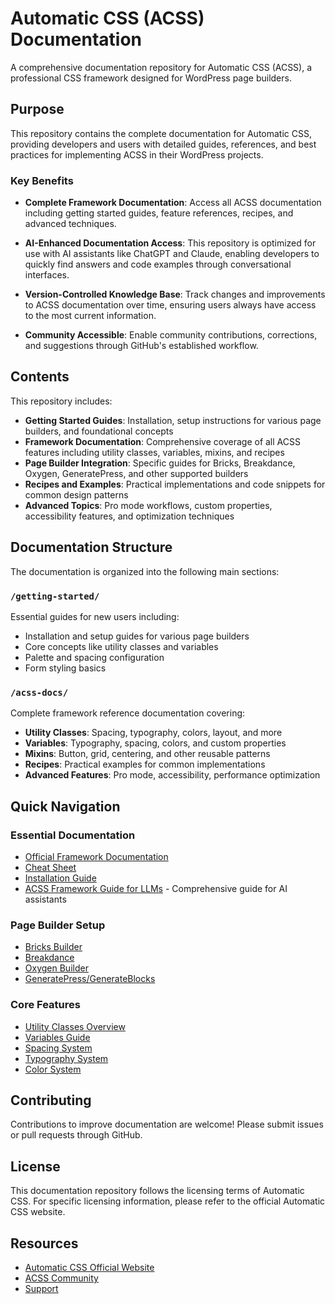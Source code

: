 # Automatic CSS (ACSS) Documentation

A comprehensive documentation repository for Automatic CSS (ACSS), a professional CSS framework designed for WordPress page builders.

## Purpose

This repository contains the complete documentation for Automatic CSS, providing developers and users with detailed guides, references, and best practices for implementing ACSS in their WordPress projects.

### Key Benefits

- **Complete Framework Documentation**: Access all ACSS documentation including getting started guides, feature references, recipes, and advanced techniques.

- **AI-Enhanced Documentation Access**: This repository is optimized for use with AI assistants like ChatGPT and Claude, enabling developers to quickly find answers and code examples through conversational interfaces.

- **Version-Controlled Knowledge Base**: Track changes and improvements to ACSS documentation over time, ensuring users always have access to the most current information.

- **Community Accessible**: Enable community contributions, corrections, and suggestions through GitHub's established workflow.

## Contents

This repository includes:

- **Getting Started Guides**: Installation, setup instructions for various page builders, and foundational concepts
- **Framework Documentation**: Comprehensive coverage of all ACSS features including utility classes, variables, mixins, and recipes
- **Page Builder Integration**: Specific guides for Bricks, Breakdance, Oxygen, GeneratePress, and other supported builders
- **Recipes and Examples**: Practical implementations and code snippets for common design patterns
- **Advanced Topics**: Pro mode workflows, custom properties, accessibility features, and optimization techniques

## Documentation Structure

The documentation is organized into the following main sections:

### `/getting-started/`
Essential guides for new users including:
- Installation and setup guides for various page builders
- Core concepts like utility classes and variables
- Palette and spacing configuration
- Form styling basics

### `/acss-docs/`
Complete framework reference documentation covering:
- **Utility Classes**: Spacing, typography, colors, layout, and more
- **Variables**: Typography, spacing, colors, and custom properties
- **Mixins**: Button, grid, centering, and other reusable patterns
- **Recipes**: Practical examples for common implementations
- **Advanced Features**: Pro mode, accessibility, performance optimization

## Quick Navigation

### Essential Documentation
- [Official Framework Documentation](./getting-started/acss-official-framework-documentation-automatic-css.md)
- [Cheat Sheet](./getting-started/cheat-sheet-automatic-css.md)
- [Installation Guide](./getting-started/how-to-install-acss-automatic-css.md)
- [ACSS Framework Guide for LLMs](./automatic-css-llm.txt) - Comprehensive guide for AI assistants

### Page Builder Setup
- [Bricks Builder](./getting-started/acss-bricks-builder-setup-automatic-css.md)
- [Breakdance](./getting-started/acss-breakdance-setup-automatic-css.md)
- [Oxygen Builder](./getting-started/acss-oxygen-builder-setup-automatic-css.md)
- [GeneratePress/GenerateBlocks](./getting-started/acss-generatepress-generateblocks-setup-automatic-css.md)

### Core Features
- [Utility Classes Overview](./getting-started/utility-classes-what-why-automatic-css.md)
- [Variables Guide](./getting-started/variables-the-real-power-of-acss-automatic-css.md)
- [Spacing System](./acss-docs/spacing-variables-automatic-css.md)
- [Typography System](./acss-docs/typography-variables-automatic-css.md)
- [Color System](./acss-docs/semantic-colors-automatic-css.md)

## Contributing

Contributions to improve documentation are welcome! Please submit issues or pull requests through GitHub.

## License

This documentation repository follows the licensing terms of Automatic CSS. For specific licensing information, please refer to the official Automatic CSS website.

## Resources

- [Automatic CSS Official Website](https://automaticcss.com)
- [ACSS Community](https://automaticcss.com/community)
- [Support](./acss-docs/contact-the-acss-team-automatic-css.md)